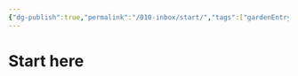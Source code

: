 ```yaml
---
{"dg-publish":true,"permalink":"/010-inbox/start/","tags":["gardenEntry"],"noteIcon":""}
---
```



# Start here 


